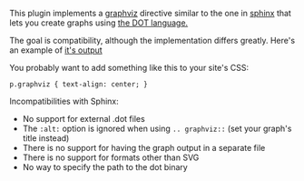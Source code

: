 This plugin implements a [graphviz](http://www.graphviz.org/) directive similar to the one in [sphinx](http://sphinx-doc.org/ext/graphviz.html)
that lets you create graphs using [the DOT language.](http://www.graphviz.org/pdf/dotguide.pdf)

The goal is compatibility, although the implementation differs greatly.
Here's an example of [it's output](http://ralsina.me/weblog/posts/lunchtime-nikola-feature-graphviz.html)

You probably want to add something like this to your site's CSS:

```
p.graphviz { text-align: center; }
```

Incompatibilities with Sphinx:

* No support for external .dot files
* The ``:alt:`` option is ignored when using ``.. graphviz::`` (set your graph's title instead)
* There is no support for having the graph output in a separate file
* There is no support for formats other than SVG
* No way to specify the path to the dot binary
